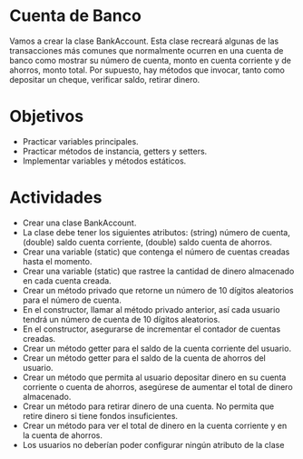 # **Cuenta de Banco**

Vamos a crear la clase BankAccount. Esta clase recreará algunas de las transacciones más comunes que normalmente ocurren en una cuenta de banco como mostrar su número de cuenta, monto en cuenta corriente y de ahorros, monto total. Por supuesto, hay métodos que invocar, tanto como depositar un cheque, verificar saldo, retirar dinero.

# **Objetivos**

- Practicar variables principales.
- Practicar métodos de instancia, getters y setters.
- Implementar variables y métodos estáticos.

# **Actividades**

- Crear una clase BankAccount.
- La clase debe tener los siguientes atributos: (string) número de cuenta, (double) saldo cuenta corriente, (double) saldo cuenta de ahorros.
- Crear una variable (static) que contenga el número de cuentas creadas hasta el momento.
- Crear una variable (static) que rastree la cantidad de dinero almacenado en cada cuenta creada.
- Crear un método privado que retorne un número de 10 dígitos aleatorios para el número de cuenta.
- En el constructor, llamar al método privado anterior, así cada usuario tendrá un número de cuenta de 10 dígitos aleatorios.
- En el constructor, asegurarse de incrementar el contador de cuentas creadas.
- Crear un método getter para el saldo de la cuenta corriente del usuario.
- Crear un método getter para el saldo de la cuenta de ahorros del usuario.
- Crear un método que permita al usuario depositar dinero en su cuenta corriente o cuenta de ahorros, asegúrese de aumentar el total de dinero almacenado.
- Crear un método para retirar dinero de una cuenta. No permita que retire dinero si tiene fondos insuficientes.
- Crear un método para ver el total de dinero en la cuenta corriente y en la cuenta de ahorros.
- Los usuarios no deberían poder configurar ningún atributo de la clase